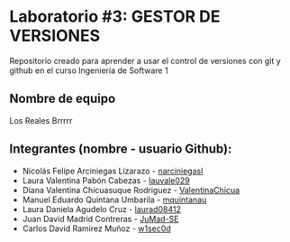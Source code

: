 # Laboratorio #3: GESTOR DE VERSIONES
Repositorio creado para aprender a usar el control de versiones con git y github en el curso Ingeniería de Software 1

## Nombre de equipo
Los Reales Brrrrr

## Integrantes (nombre - usuario Github):
* Nicolás Felipe Arciniegas Lizarazo - [narciniegasl](https://github.com/narciniegasl)
* Laura Valentina Pabón Cabezas - [lauvale029](https://github.com/lauvale029)
* Diana Valentina Chicuasuque Rodriguez - [ValentinaChicua](https://github.com/ValentinaChicua)
* Manuel Eduardo Quintana Umbarila - [mquintanau](https://github.com/mquintanau)
* Laura Daniela Agudelo Cruz - [laurad08412](https://github.com/laurad08412)
* Juan David Madrid Contreras - [JuMad-SE](https://github.com/JuMad)
* Carlos David Ramirez Muñoz - [w1sec0d](https://github.com/w1sec0d)
